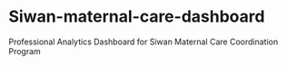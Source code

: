 # Siwan-maternal-care-dashboard
Professional Analytics Dashboard for Siwan Maternal Care Coordination Program
